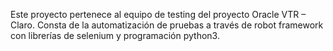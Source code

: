 Este proyecto pertenece al equipo de testing del proyecto Oracle VTR – Claro. 
Consta de la automatización de pruebas a través de robot framework con librerías de selenium y programación python3.


